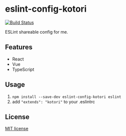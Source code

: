 # eslint-config-kotori

[![Build Status](https://travis-ci.com/kokororin/eslint-config-kotori.svg?branch=master)](https://travis-ci.com/kokororin/eslint-config-kotori)

ESLint shareable config for me.

## Features

- React
- Vue
- TypeScript

## Usage

1. `npm install --save-dev eslint-config-kotori eslint`
2. add `"extends": "kotori"` to your .eslintrc

## License

[MIT license](http://opensource.org/licenses/mit-license.php)
